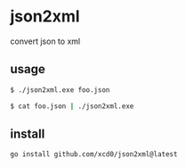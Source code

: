 # json2xml

convert json to xml

## usage

```sh
$ ./json2xml.exe foo.json
```

```sh
$ cat foo.json | ./json2xml.exe
```

## install

```sh
go install github.com/xcd0/json2xml@latest
```


